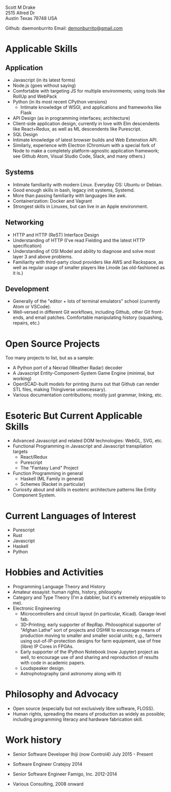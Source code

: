 Scott M Drake<br>
2515 Allred Dr<br>
Austin Texas 78748 USA

Github: daemonburrito
Email: demonburrito@gmail.com

Applicable Skills
====
Application
-----
* Javascript (in its latest forms)
* Node.js (goes without saying)
* Comfortable with targeting JS for multiple environments; using tools like RollUp and WebPack
* Python (in its most recent CPython versions)
  * Intimate knowledge of WSGI, and applications and frameworks like Flask
* API Design (as in programming interfaces; architecture)
* Client-side application design, currently in love with Elm descendents like React+Redux, as well as ML descendents like Purescript.
* SQL Design
* Intimate knowledge of latest browser builds and Web Extenstion API.
* Similarly, experience with Electron (Chromium with a special fork of Node to make a completely platform-agnostic application framework; see Github Atom, Visual Studio Code, Slack, and many others.)

Systems
----
* Intimate familiarity with modern Linux. Everyday OS: Ubuntu or Debian.
* Good enough skills in bash, legacy init systems, Systemd.
* More than passing familiarity with languages like awk.
* Containerization: Docker and Vagrant
* Strongest skills in Linuxes, but can live in an Apple environment.

Networking
----
* HTTP and HTTP (ReST) Interface Design
* Understanding of HTTP (I've read Fielding and the latest HTTP specification)
* Understanding of OSI Model and ability to diagnose and solve most layer 3 and above problems.
* Familiarity with third-party cloud providers like AWS and Rackspace, as well as regular usage of smaller players like Linode (as old-fashioned as it is.)

Development
----
* Generally of the "editor + lots of terminal emulators" school (currently Atom or VSCode).
* Well-versed in different Git workflows, including Github, other Git front-ends, and email patches. Comfortable manipulating history (squashing, repairs, etc.)

Open Source Projects
====
Too many projects to list, but as a sample:
* A Python port of a Nexrad (Weather Radar) decoder
* A Javascript Entity-Component-System Game Engine (minimal, but working)
* OpenSCAD-built models for printing (turns out that Github can render STL files, making Thingiverse unnecessary).
* Various documentation contributions; mostly just grammar, linking, etc.

Esoteric But Current Applicable Skills
====
* Advanced Javascript and related DOM technologies: WebGL, SVG, etc.
* Functional Programming in Javascript and Javascript transpilation targets
  * React/Redux
  * Purescript
  * The "Fantasy Land" Project
* Function Programming in general
  * Haskell (ML Family in general)
  * Schemes (Racket in particular)
* Curiosity about and skills in esoteric architecture patterns like Entity Component System.

Current Languages of Interest
====
* Purescript
* Rust
* Javascript
* Haskell
* Python

Hobbies and Activities
====
* Programming Language Theory and History
* Amateur essayist: human rights, history, philosophy
* Category and Type Theory (I'm a dabbler, but it's extremely enjoyable to me).
* Electronic Engineering
    * Microcontrollers and circuit layout (in particular, Kicad). Garage-level fab.
    * 3D-Printing; early supporter of RepRap. Philosophical supporter of "Afghan Lathe" sort of projects and OSHW to encourage means of production moving to smaller and smaller social units; e.g., farmers using out-of-IP-protection designs for farm equipment, use of free (libre) IP Cores in FPGAs.
    * Early supporter of the IPython Notebook (now Jupyter) project as well, to encourage use of and sharing and reproduction of results with code in academic papers.
    * Loudspeaker design.
    * Astrophotography (and astronomy along with it)
    
Philosophy and Advocacy
====
* Open source (especially but not exclusively libre software, FLOSS).
* Human rights, spreading the means of production as widely as possible; including programming literacy and hardware fabrication skill.

Work history
====
* Senior Software Developer
Ihiji (now Control4)
July 2015 - Present

* Software Engineer
Cratejoy
2014

* Senior Software Engineer
Famigo, Inc.
2012-2014

* Various
Consulting, 2008 onward